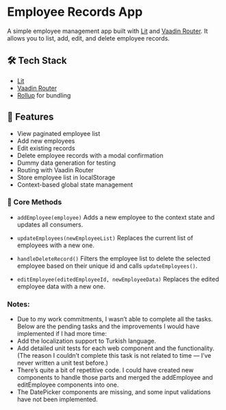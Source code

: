 # Employee Records App

A simple employee management app built with [Lit](https://lit.dev/) and [Vaadin Router](https://vaadin.com/router). It allows you to list, add, edit, and delete employee records.

## 🛠 Tech Stack

- [Lit](https://lit.dev/)
- [Vaadin Router](https://vaadin.com/router)
- [Rollup](https://rollupjs.org/) for bundling

## 🚀 Features

- View paginated employee list
- Add new employees
- Edit existing records
- Delete employee records with a modal confirmation
- Dummy data generation for testing
- Routing with Vaadin Router
- Store employee list in localStorage
- Context-based global state management

### 🔧 Core Methods

- `addEmployee(employee)`
  Adds a new employee to the context state and updates all consumers.

- `updateEmployees(newEmployeeList)`
  Replaces the current list of employees with a new one.

- `handleDeleteRecord()`
  Filters the employee list to delete the selected employee based on their unique id and calls `updateEmployees()`.

- `editEmployee(editedEmployeeId, newEmployeeData)`
  Replaces the edited employee data with a new one.

### Notes:

- Due to my work commitments, I wasn’t able to complete all the tasks. Below are the pending tasks and the improvements I would have implemented if I had more time:
- Add the localization support to Turkish language.
- Add detailed unit tests for each web component and the functionality. (The reason I couldn’t complete this task is not related to time — I’ve never written a unit test before.)
- There’s quite a bit of repetitive code. I could have created new components to handle those parts and merged the addEmployee and editEmployee components into one.
- The DatePicker components are missing, and some input validations have not been implemented.
